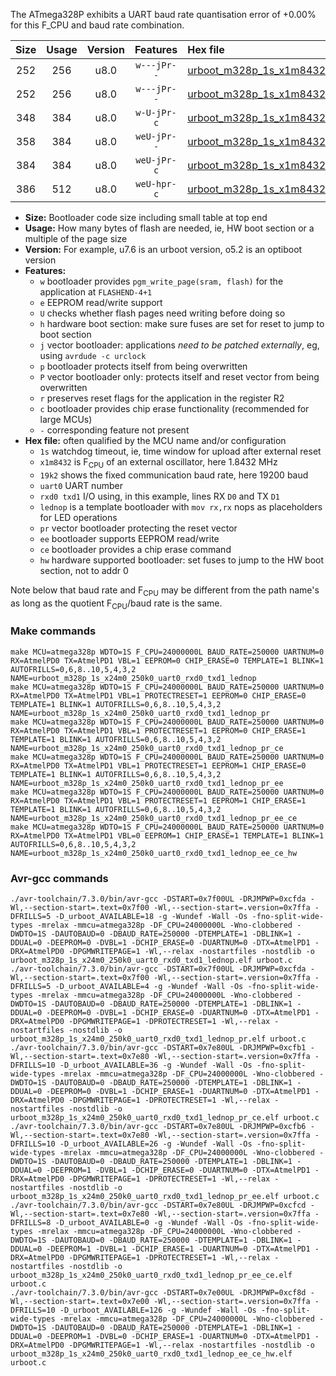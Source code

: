 The ATmega328P exhibits a UART baud rate quantisation error of +0.00% for this F_CPU and baud rate combination.

|Size|Usage|Version|Features|Hex file|
|:-:|:-:|:-:|:-:|:--|
|252|256|u8.0|`w---jPr--`|[urboot_m328p_1s_x1m8432_19k2_uart0_rxd0_txd1_lednop.hex](https://raw.githubusercontent.com/stefanrueger/urboot.hex/main/boards/moteino/atmega328p/watchdog_1_s/external_oscillator_x/%2B1m843200_hz/%2B%2B19k2_baud/uart0_rxd0_txd1/lednop/urboot_m328p_1s_x1m8432_19k2_uart0_rxd0_txd1_lednop.hex)|
|252|256|u8.0|`w---jPr--`|[urboot_m328p_1s_x1m8432_19k2_uart0_rxd0_txd1_lednop_pr.hex](https://raw.githubusercontent.com/stefanrueger/urboot.hex/main/boards/moteino/atmega328p/watchdog_1_s/external_oscillator_x/%2B1m843200_hz/%2B%2B19k2_baud/uart0_rxd0_txd1/lednop/urboot_m328p_1s_x1m8432_19k2_uart0_rxd0_txd1_lednop_pr.hex)|
|348|384|u8.0|`w-U-jPr-c`|[urboot_m328p_1s_x1m8432_19k2_uart0_rxd0_txd1_lednop_pr_ce.hex](https://raw.githubusercontent.com/stefanrueger/urboot.hex/main/boards/moteino/atmega328p/watchdog_1_s/external_oscillator_x/%2B1m843200_hz/%2B%2B19k2_baud/uart0_rxd0_txd1/lednop/urboot_m328p_1s_x1m8432_19k2_uart0_rxd0_txd1_lednop_pr_ce.hex)|
|358|384|u8.0|`weU-jPr--`|[urboot_m328p_1s_x1m8432_19k2_uart0_rxd0_txd1_lednop_pr_ee.hex](https://raw.githubusercontent.com/stefanrueger/urboot.hex/main/boards/moteino/atmega328p/watchdog_1_s/external_oscillator_x/%2B1m843200_hz/%2B%2B19k2_baud/uart0_rxd0_txd1/lednop/urboot_m328p_1s_x1m8432_19k2_uart0_rxd0_txd1_lednop_pr_ee.hex)|
|384|384|u8.0|`weU-jPr-c`|[urboot_m328p_1s_x1m8432_19k2_uart0_rxd0_txd1_lednop_pr_ee_ce.hex](https://raw.githubusercontent.com/stefanrueger/urboot.hex/main/boards/moteino/atmega328p/watchdog_1_s/external_oscillator_x/%2B1m843200_hz/%2B%2B19k2_baud/uart0_rxd0_txd1/lednop/urboot_m328p_1s_x1m8432_19k2_uart0_rxd0_txd1_lednop_pr_ee_ce.hex)|
|386|512|u8.0|`weU-hpr-c`|[urboot_m328p_1s_x1m8432_19k2_uart0_rxd0_txd1_lednop_ee_ce_hw.hex](https://raw.githubusercontent.com/stefanrueger/urboot.hex/main/boards/moteino/atmega328p/watchdog_1_s/external_oscillator_x/%2B1m843200_hz/%2B%2B19k2_baud/uart0_rxd0_txd1/lednop/urboot_m328p_1s_x1m8432_19k2_uart0_rxd0_txd1_lednop_ee_ce_hw.hex)|

- **Size:** Bootloader code size including small table at top end
- **Usage:** How many bytes of flash are needed, ie, HW boot section or a multiple of the page size
- **Version:** For example, u7.6 is an urboot version, o5.2 is an optiboot version
- **Features:**
  + `w` bootloader provides `pgm_write_page(sram, flash)` for the application at `FLASHEND-4+1`
  + `e` EEPROM read/write support
  + `U` checks whether flash pages need writing before doing so
  + `h` hardware boot section: make sure fuses are set for reset to jump to boot section
  + `j` vector bootloader: applications *need to be patched externally*, eg, using `avrdude -c urclock`
  + `p` bootloader protects itself from being overwritten
  + `P` vector bootloader only: protects itself and reset vector from being overwritten
  + `r` preserves reset flags for the application in the register R2
  + `c` bootloader provides chip erase functionality (recommended for large MCUs)
  + `-` corresponding feature not present
- **Hex file:** often qualified by the MCU name and/or configuration
  + `1s` watchdog timeout, ie, time window for upload after external reset
  + `x1m8432` is F<sub>CPU</sub> of an external oscillator, here 1.8432 MHz
  + `19k2` shows the fixed communication baud rate, here 19200 baud
  + `uart0` UART number
  + `rxd0 txd1` I/O using, in this example, lines RX `D0` and TX `D1`
  + `lednop` is a template bootloader with `mov rx,rx` nops as placeholders for LED operations
  + `pr` vector bootloader protecting the reset vector
  + `ee` bootloader supports EEPROM read/write
  + `ce` bootloader provides a chip erase command
  + `hw` hardware supported bootloader: set fuses to jump to the HW boot section, not to addr 0


Note below that baud rate and F<sub>CPU</sub> may be different from the path name's as long as the quotient F<sub>CPU</sub>/baud rate is the same.

### Make commands
```
make MCU=atmega328p WDTO=1S F_CPU=24000000L BAUD_RATE=250000 UARTNUM=0 RX=AtmelPD0 TX=AtmelPD1 VBL=1 EEPROM=0 CHIP_ERASE=0 TEMPLATE=1 BLINK=1 AUTOFRILLS=0,6,8..10,5,4,3,2 NAME=urboot_m328p_1s_x24m0_250k0_uart0_rxd0_txd1_lednop
make MCU=atmega328p WDTO=1S F_CPU=24000000L BAUD_RATE=250000 UARTNUM=0 RX=AtmelPD0 TX=AtmelPD1 VBL=1 PROTECTRESET=1 EEPROM=0 CHIP_ERASE=0 TEMPLATE=1 BLINK=1 AUTOFRILLS=0,6,8..10,5,4,3,2 NAME=urboot_m328p_1s_x24m0_250k0_uart0_rxd0_txd1_lednop_pr
make MCU=atmega328p WDTO=1S F_CPU=24000000L BAUD_RATE=250000 UARTNUM=0 RX=AtmelPD0 TX=AtmelPD1 VBL=1 PROTECTRESET=1 EEPROM=0 CHIP_ERASE=1 TEMPLATE=1 BLINK=1 AUTOFRILLS=0,6,8..10,5,4,3,2 NAME=urboot_m328p_1s_x24m0_250k0_uart0_rxd0_txd1_lednop_pr_ce
make MCU=atmega328p WDTO=1S F_CPU=24000000L BAUD_RATE=250000 UARTNUM=0 RX=AtmelPD0 TX=AtmelPD1 VBL=1 PROTECTRESET=1 EEPROM=1 CHIP_ERASE=0 TEMPLATE=1 BLINK=1 AUTOFRILLS=0,6,8..10,5,4,3,2 NAME=urboot_m328p_1s_x24m0_250k0_uart0_rxd0_txd1_lednop_pr_ee
make MCU=atmega328p WDTO=1S F_CPU=24000000L BAUD_RATE=250000 UARTNUM=0 RX=AtmelPD0 TX=AtmelPD1 VBL=1 PROTECTRESET=1 EEPROM=1 CHIP_ERASE=1 TEMPLATE=1 BLINK=1 AUTOFRILLS=0,6,8..10,5,4,3,2 NAME=urboot_m328p_1s_x24m0_250k0_uart0_rxd0_txd1_lednop_pr_ee_ce
make MCU=atmega328p WDTO=1S F_CPU=24000000L BAUD_RATE=250000 UARTNUM=0 RX=AtmelPD0 TX=AtmelPD1 VBL=0 EEPROM=1 CHIP_ERASE=1 TEMPLATE=1 BLINK=1 AUTOFRILLS=0,6,8..10,5,4,3,2 NAME=urboot_m328p_1s_x24m0_250k0_uart0_rxd0_txd1_lednop_ee_ce_hw
```

### Avr-gcc commands
```
./avr-toolchain/7.3.0/bin/avr-gcc -DSTART=0x7f00UL -DRJMPWP=0xcfda -Wl,--section-start=.text=0x7f00 -Wl,--section-start=.version=0x7ffa -DFRILLS=5 -D_urboot_AVAILABLE=18 -g -Wundef -Wall -Os -fno-split-wide-types -mrelax -mmcu=atmega328p -DF_CPU=24000000L -Wno-clobbered -DWDTO=1S -DAUTOBAUD=0 -DBAUD_RATE=250000 -DTEMPLATE=1 -DBLINK=1 -DDUAL=0 -DEEPROM=0 -DVBL=1 -DCHIP_ERASE=0 -DUARTNUM=0 -DTX=AtmelPD1 -DRX=AtmelPD0 -DPGMWRITEPAGE=1 -Wl,--relax -nostartfiles -nostdlib -o urboot_m328p_1s_x24m0_250k0_uart0_rxd0_txd1_lednop.elf urboot.c
./avr-toolchain/7.3.0/bin/avr-gcc -DSTART=0x7f00UL -DRJMPWP=0xcfda -Wl,--section-start=.text=0x7f00 -Wl,--section-start=.version=0x7ffa -DFRILLS=5 -D_urboot_AVAILABLE=4 -g -Wundef -Wall -Os -fno-split-wide-types -mrelax -mmcu=atmega328p -DF_CPU=24000000L -Wno-clobbered -DWDTO=1S -DAUTOBAUD=0 -DBAUD_RATE=250000 -DTEMPLATE=1 -DBLINK=1 -DDUAL=0 -DEEPROM=0 -DVBL=1 -DCHIP_ERASE=0 -DUARTNUM=0 -DTX=AtmelPD1 -DRX=AtmelPD0 -DPGMWRITEPAGE=1 -DPROTECTRESET=1 -Wl,--relax -nostartfiles -nostdlib -o urboot_m328p_1s_x24m0_250k0_uart0_rxd0_txd1_lednop_pr.elf urboot.c
./avr-toolchain/7.3.0/bin/avr-gcc -DSTART=0x7e80UL -DRJMPWP=0xcfb1 -Wl,--section-start=.text=0x7e80 -Wl,--section-start=.version=0x7ffa -DFRILLS=10 -D_urboot_AVAILABLE=36 -g -Wundef -Wall -Os -fno-split-wide-types -mrelax -mmcu=atmega328p -DF_CPU=24000000L -Wno-clobbered -DWDTO=1S -DAUTOBAUD=0 -DBAUD_RATE=250000 -DTEMPLATE=1 -DBLINK=1 -DDUAL=0 -DEEPROM=0 -DVBL=1 -DCHIP_ERASE=1 -DUARTNUM=0 -DTX=AtmelPD1 -DRX=AtmelPD0 -DPGMWRITEPAGE=1 -DPROTECTRESET=1 -Wl,--relax -nostartfiles -nostdlib -o urboot_m328p_1s_x24m0_250k0_uart0_rxd0_txd1_lednop_pr_ce.elf urboot.c
./avr-toolchain/7.3.0/bin/avr-gcc -DSTART=0x7e80UL -DRJMPWP=0xcfb6 -Wl,--section-start=.text=0x7e80 -Wl,--section-start=.version=0x7ffa -DFRILLS=10 -D_urboot_AVAILABLE=26 -g -Wundef -Wall -Os -fno-split-wide-types -mrelax -mmcu=atmega328p -DF_CPU=24000000L -Wno-clobbered -DWDTO=1S -DAUTOBAUD=0 -DBAUD_RATE=250000 -DTEMPLATE=1 -DBLINK=1 -DDUAL=0 -DEEPROM=1 -DVBL=1 -DCHIP_ERASE=0 -DUARTNUM=0 -DTX=AtmelPD1 -DRX=AtmelPD0 -DPGMWRITEPAGE=1 -DPROTECTRESET=1 -Wl,--relax -nostartfiles -nostdlib -o urboot_m328p_1s_x24m0_250k0_uart0_rxd0_txd1_lednop_pr_ee.elf urboot.c
./avr-toolchain/7.3.0/bin/avr-gcc -DSTART=0x7e80UL -DRJMPWP=0xcfcd -Wl,--section-start=.text=0x7e80 -Wl,--section-start=.version=0x7ffa -DFRILLS=8 -D_urboot_AVAILABLE=0 -g -Wundef -Wall -Os -fno-split-wide-types -mrelax -mmcu=atmega328p -DF_CPU=24000000L -Wno-clobbered -DWDTO=1S -DAUTOBAUD=0 -DBAUD_RATE=250000 -DTEMPLATE=1 -DBLINK=1 -DDUAL=0 -DEEPROM=1 -DVBL=1 -DCHIP_ERASE=1 -DUARTNUM=0 -DTX=AtmelPD1 -DRX=AtmelPD0 -DPGMWRITEPAGE=1 -DPROTECTRESET=1 -Wl,--relax -nostartfiles -nostdlib -o urboot_m328p_1s_x24m0_250k0_uart0_rxd0_txd1_lednop_pr_ee_ce.elf urboot.c
./avr-toolchain/7.3.0/bin/avr-gcc -DSTART=0x7e00UL -DRJMPWP=0xcf8d -Wl,--section-start=.text=0x7e00 -Wl,--section-start=.version=0x7ffa -DFRILLS=10 -D_urboot_AVAILABLE=126 -g -Wundef -Wall -Os -fno-split-wide-types -mrelax -mmcu=atmega328p -DF_CPU=24000000L -Wno-clobbered -DWDTO=1S -DAUTOBAUD=0 -DBAUD_RATE=250000 -DTEMPLATE=1 -DBLINK=1 -DDUAL=0 -DEEPROM=1 -DVBL=0 -DCHIP_ERASE=1 -DUARTNUM=0 -DTX=AtmelPD1 -DRX=AtmelPD0 -DPGMWRITEPAGE=1 -Wl,--relax -nostartfiles -nostdlib -o urboot_m328p_1s_x24m0_250k0_uart0_rxd0_txd1_lednop_ee_ce_hw.elf urboot.c
```

